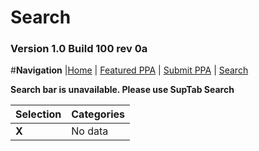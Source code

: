 # Search

### Version 1.0 Build 100 rev 0a

#**Navigation**
|[Home](https://git-ppa-store.github.io/) | [Featured PPA](https://git-ppa-store.github.io/featured-ppa) | [Submit PPA](https://git-ppa-store.github.io/submit-ppa) | [Search](https://git-ppa-store.github.io/search)


**Search bar is unavailable. Please use SupTab Search**


|Selection| Categories |
|--|--|
| **X** | No data | 

